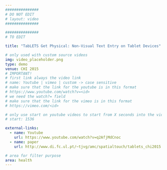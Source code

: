 ```yaml
---
###############
# DO NOT EDIT
# layout: video
###############

###############
# TO EDIT

title: "TabLETS Get Physical: Non-Visual Text Entry on Tablet Devices"

# only used with custom source videos
img: video_placeholder.png
type: demo
venue: CHI 2015
# IMPORTANT!
# first link always the video link
# name: Youtube | vimeo | custom -> case sensitive
# make sure that the link for the youtube is in this format
# https://www.youtube.com/watch?v=<id>
# we need the watch?= field
# make sure that the link for the vimeo is in this format
# https://vimeo.com/<id>

# only use start on youtube videos to start from X seconds into the video
# start: 1536

external-links:
  - name: Youtube
    url: https://www.youtube.com/watch?v=q2AfjMdCnoc
  - name: paper
    url: http://www.di.fc.ul.pt/~tjvg/amc/spatialtouch/tablets_chi2015.pdf

# area for filter purpose
area: health
---
```



